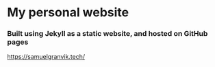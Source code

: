 # My personal website
### Built using Jekyll as a static website, and hosted on GitHub pages

https://samuelgranvik.tech/
